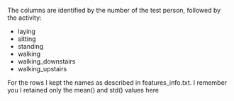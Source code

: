 The columns are identified by the number of the test person, followed by the activity:
- laying
- sitting
- standing
- walking
- walking_downstairs
- walking_upstairs

For the rows I kept the names as described in features_info.txt. I remember you I retained only the mean() and std() values here
